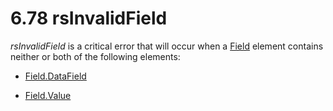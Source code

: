 <html dir="LTR" xmlns:mshelp="http://msdn.microsoft.com/mshelp" xmlns:ddue="http://ddue.schemas.microsoft.com/authoring/2003/5" xmlns:xlink="http://www.w3.org/1999/xlink" xmlns:tool="http://www.microsoft.com/tooltip">
    <head>
        <meta http-equiv="Content-Type" content="text/html; CHARSET=utf-8"></meta>
        <meta name="save" content="history"></meta>
        <title>6.78 rsInvalidField</title>
        <xml>
            <mshelp:toctitle title="6.78 rsInvalidField"></mshelp:toctitle>
            <mshelp:rltitle title="[MS-RDL]: rsInvalidField"></mshelp:rltitle>
            <mshelp:keyword index="A" term="49900bfe-1e76-4419-8d91-03043d3c3127"></mshelp:keyword>
            <mshelp:attr name="DCSext.ContentType" value="open specification"></mshelp:attr>
            <mshelp:attr name="AssetID" value="49900bfe-1e76-4419-8d91-03043d3c3127"></mshelp:attr>
            <mshelp:attr name="TopicType" value="kbRef"></mshelp:attr>
            <mshelp:attr name="DCSext.Title" value="[MS-RDL]: rsInvalidField" />
        </xml>
    </head>
    <body>
        <div id="header">
            <h1 class="heading">6.78 rsInvalidField</h1>
        </div>
        <div id="mainSection">
            <div id="mainBody">
                <div id="allHistory" class="saveHistory"></div>
                <div id="sectionSection0" class="section" name="collapseableSection">
                    

<p><i>rsInvalidField</i> is a critical error that will occur
when a <a href="940b8522-5d1f-4a2a-ab79-087ef6a69881.md">Field</a> element
contains neither or both of the following elements:</p>

<ul><li><p><span><span> 
</span></span><a href="e0631171-5b9a-4daf-96b7-3564d9917fc7.md">Field.DataField</a></p>

</li><li><p><span><span> 
</span></span><a href="b052ce70-e7f2-4b49-be41-083d38739380.md">Field.Value</a></p>

</li></ul>
                </div>
            </div>
        </div>
    </body>
</html>